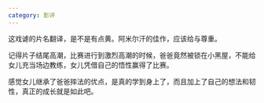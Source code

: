 ```yaml
---
category: 影评
---
```


这戏谑的片名翻译，是不是有点黄。阿米尔汗的佳作，应该给与尊重。

记得片子结尾高潮，比赛进行到激烈高潮的时候，爸爸竟然被锁在小黑屋，不能给女儿充当场边教练，女儿凭借自己的悟性赢得了比赛。

感觉女儿继承了爸爸摔法的优点，是真的学到身上了，而且加上了自己的想法和韧性，真正的成长就是如此吧。
